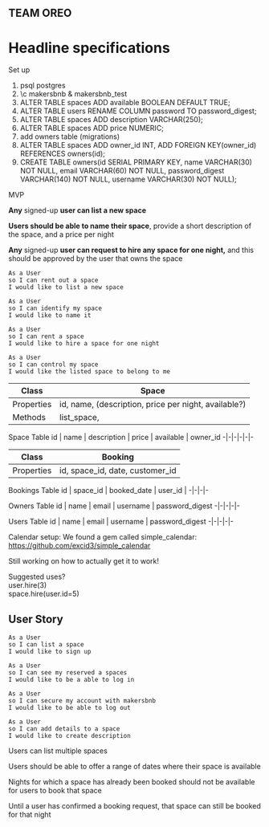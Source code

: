## TEAM OREO ##

# Headline specifications #

Set up
1. psql postgres
2. \c makersbnb & makersbnb_test
3. ALTER TABLE spaces ADD available BOOLEAN DEFAULT TRUE;
4. ALTER TABLE users RENAME COLUMN password TO password_digest;
5. ALTER TABLE spaces ADD description VARCHAR(250);
6. ALTER TABLE spaces ADD price NUMERIC;
7. add owners table (migrations)
8. ALTER TABLE spaces ADD owner_id INT, ADD FOREIGN KEY(owner_id) REFERENCES owners(id);
9. CREATE TABLE owners(id SERIAL PRIMARY KEY, name VARCHAR(30) NOT NULL, email VARCHAR(60) NOT NULL, password_digest VARCHAR(140) NOT NULL, username VARCHAR(30) NOT NULL); 

MVP

**Any** signed-up **user can list a new space**

**Users should be able to name their space**, provide a short description of the space, and a price per night

**Any** signed-up **user can request to hire any space for one night,** and this should be approved by the user that owns the space
```
As a User
so I can rent out a space
I would like to list a new space

As a User
so I can identify my space
I would like to name it

As a User
so I can rent a space
I would like to hire a space for one night

As a User
so I can control my space
I would like the listed space to belong to me
```

Class | Space
-|-
Properties | id, name, (description, price per night, available?)
Methods | list_space,

Space Table
id | name | description | price | available | owner_id
-|-|-|-|-|-

Class | Booking
-|-
Properties | id, space_id, date, customer_id

Bookings Table
id | space_id | booked_date | user_id |
-|-|-|-

Owners Table
id | name | email | username | password_digest
-|-|-|-|-

Users Table
id | name | email | username | password_digest
-|-|-|-|-

Calendar setup:
We found a gem called simple_calendar:
https://github.com/excid3/simple_calendar

Still working on how to actually get it to work!

Suggested uses?\
user.hire(3)\
space.hire(user.id=5)

## User Story ##

```
As a User
so I can list a space
I would like to sign up

As a User
so I can see my reserved a spaces
I would like to be a able to log in

As a User
so I can secure my account with makersbnb
I would like to be able to log out

As a User
so I can add details to a space  
I would like to create description

```
Users can list multiple spaces

Users should be able to offer a range of dates where their space is available

Nights for which a space has already been booked should not be available for users to book that space

Until a user has confirmed a booking request, that space can still be booked for that night
